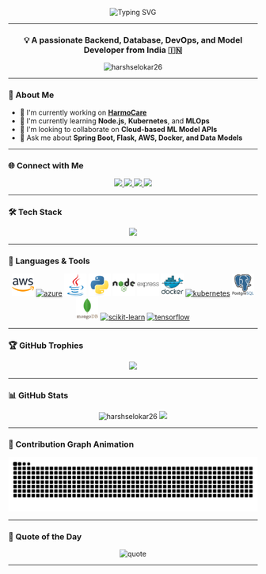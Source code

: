 <!-- Animated Header -->
<p align="center">
  <img src="https://readme-typing-svg.herokuapp.com?font=Fira+Code&size=30&duration=3000&pause=500&color=00C0FF&center=true&vCenter=true&width=700&lines=Hey+there!+👋;I'm+HARSH+💻;Backend+%7C+Database+%7C+DevOps+%7C+Model+Developer+🤖;Welcome+to+my+GitHub+Profile+🚀" alt="Typing SVG" />
</p>

---

<h3 align="center">💡 A passionate Backend, Database, DevOps, and Model Developer from India 🇮🇳</h3>

<p align="center">
  <img src="https://komarev.com/ghpvc/?username=harshselokar26&label=👀+Profile+Views&color=blueviolet&style=for-the-badge" alt="harshselokar26" />
</p>

---

### 🚀 About Me
- 🔭 I'm currently working on [**HarmoCare**](https://github.com/SumedhKolte/HarmoCare)
- 🌱 I'm currently learning **Node.js**, **Kubernetes**, and **MLOps**
- 🤝 I'm looking to collaborate on **Cloud-based ML Model APIs**
- 💬 Ask me about **Spring Boot, Flask, AWS, Docker, and Data Models**

---

### 🌐 Connect with Me
<p align="center">
  <a href="https://linkedin.com/in/harsh-selokar" target="_blank">
    <img src="https://img.shields.io/badge/LinkedIn-0A66C2?style=for-the-badge&logo=linkedin&logoColor=white"/>
  </a>
  <a href="mailto:harshselokar@gmail.com" target="_blank">
    <img src="https://img.shields.io/badge/Gmail-D14836?style=for-the-badge&logo=gmail&logoColor=white"/>
  </a>
  <a href="https://leetcode.com/harshhselokar" target="_blank">
    <img src="https://img.shields.io/badge/LeetCode-FFA116?style=for-the-badge&logo=leetcode&logoColor=white"/>
  </a>
  <a href="https://www.codechef.com/users/harshselokar02" target="_blank">
    <img src="https://img.shields.io/badge/CodeChef-5B4638?style=for-the-badge&logo=codechef&logoColor=white"/>
  </a>
</p>

---

### 🛠️ Tech Stack
<p align="center">
  <img src="https://skillicons.dev/icons?i=java,python,nodejs,flask,spring,mysql,postgresql,mongodb,aws,docker,kubernetes,git,github,html,css,js,tensorflow" />
</p>

---

### 🧠 Languages & Tools
<p align="center"> 
  <a href="https://aws.amazon.com" target="_blank"><img src="https://raw.githubusercontent.com/devicons/devicon/master/icons/amazonwebservices/amazonwebservices-original-wordmark.svg" alt="aws" width="45" height="45"/></a>
  <a href="https://azure.microsoft.com/en-in/" target="_blank"><img src="https://www.vectorlogo.zone/logos/microsoft_azure/microsoft_azure-icon.svg" alt="azure" width="45" height="45"/></a>
  <a href="https://www.java.com" target="_blank"><img src="https://raw.githubusercontent.com/devicons/devicon/master/icons/java/java-original.svg" alt="java" width="45" height="45"/></a>
  <a href="https://www.python.org" target="_blank"><img src="https://raw.githubusercontent.com/devicons/devicon/master/icons/python/python-original.svg" alt="python" width="45" height="45"/></a>
  <a href="https://nodejs.org" target="_blank"><img src="https://raw.githubusercontent.com/devicons/devicon/master/icons/nodejs/nodejs-original-wordmark.svg" alt="nodejs" width="45" height="45"/></a>
  <a href="https://expressjs.com" target="_blank"><img src="https://raw.githubusercontent.com/devicons/devicon/master/icons/express/express-original-wordmark.svg" alt="express" width="45" height="45"/></a>
  <a href="https://www.docker.com/" target="_blank"><img src="https://raw.githubusercontent.com/devicons/devicon/master/icons/docker/docker-original-wordmark.svg" alt="docker" width="45" height="45"/></a>
  <a href="https://kubernetes.io/" target="_blank"><img src="https://www.vectorlogo.zone/logos/kubernetes/kubernetes-icon.svg" alt="kubernetes" width="45" height="45"/></a>
  <a href="https://www.postgresql.org" target="_blank"><img src="https://raw.githubusercontent.com/devicons/devicon/master/icons/postgresql/postgresql-original-wordmark.svg" alt="postgresql" width="45" height="45"/></a>
  <a href="https://www.mongodb.com/" target="_blank"><img src="https://raw.githubusercontent.com/devicons/devicon/master/icons/mongodb/mongodb-original-wordmark.svg" alt="mongodb" width="45" height="45"/></a>
  <a href="https://scikit-learn.org/" target="_blank"><img src="https://upload.wikimedia.org/wikipedia/commons/0/05/Scikit_learn_logo_small.svg" alt="scikit-learn" width="45" height="45"/></a>
  <a href="https://www.tensorflow.org" target="_blank"><img src="https://www.vectorlogo.zone/logos/tensorflow/tensorflow-icon.svg" alt="tensorflow" width="45" height="45"/></a>
</p>

---

### 🏆 GitHub Trophies
<p align="center">
  <img src="https://github-profile-trophy.vercel.app/?username=harshselokar26&theme=algolia&no-frame=true&margin-w=15" />
</p>

---

### 📊 GitHub Stats
<p align="center">
  <img src="https://github-readme-stats.vercel.app/api?username=harshselokar26&show_icons=true&theme=radical" alt="harshselokar26" height="180em"/>
  <img src="https://github-readme-stats.vercel.app/api/top-langs/?username=harshselokar26&layout=compact&theme=radical" height="180em"/>
</p>

---

### 🐍 Contribution Graph Animation
<p align="center">
  <picture>
    <source media="(prefers-color-scheme: dark)" srcset="https://github.com/harshselokar26/harshselokar26/blob/output/github-contribution-grid-snake-dark.svg" />
    <source media="(prefers-color-scheme: light)" srcset="https://github.com/harshselokar26/harshselokar26/blob/output/github-contribution-grid-snake.svg" />
    <img alt="github-snake" src="https://github.com/harshselokar26/harshselokar26/blob/output/github-contribution-grid-snake.svg" />
  </picture>
</p>

---

### 💬 Quote of the Day
<p align="center">
  <img src="https://quotes-github-readme.vercel.app/api?type=horizontal&theme=merko" alt="quote" />
</p>

---

<!-- <p align="center">✨ "Transforming code into cloud-powered intelligence." ☁️🤖</p> -->

